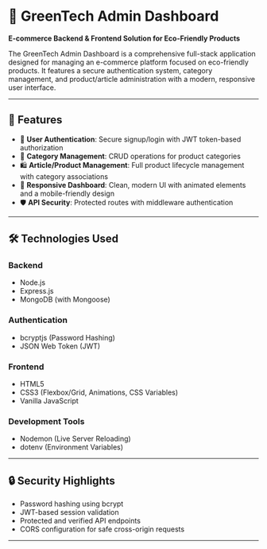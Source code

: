 # 🌿 GreenTech Admin Dashboard  
**E-commerce Backend & Frontend Solution for Eco-Friendly Products**

The GreenTech Admin Dashboard is a comprehensive full-stack application designed for managing an e-commerce platform focused on eco-friendly products. It features a secure authentication system, category management, and product/article administration with a modern, responsive user interface.

---

## 🚀 Features

- 🔐 **User Authentication**: Secure signup/login with JWT token-based authorization  
- 📂 **Category Management**: CRUD operations for product categories  
- 🛍️ **Article/Product Management**: Full product lifecycle management with category associations  
- 📱 **Responsive Dashboard**: Clean, modern UI with animated elements and a mobile-friendly design  
- 🛡️ **API Security**: Protected routes with middleware authentication  

---

## 🛠️ Technologies Used

### Backend  
- Node.js  
- Express.js  
- MongoDB (with Mongoose)

### Authentication  
- bcryptjs (Password Hashing)  
- JSON Web Token (JWT)

### Frontend  
- HTML5  
- CSS3 (Flexbox/Grid, Animations, CSS Variables)  
- Vanilla JavaScript

### Development Tools  
- Nodemon (Live Server Reloading)  
- dotenv (Environment Variables)

---

## 🔒 Security Highlights

- Password hashing using bcrypt  
- JWT-based session validation  
- Protected and verified API endpoints  
- CORS configuration for safe cross-origin requests  

---
